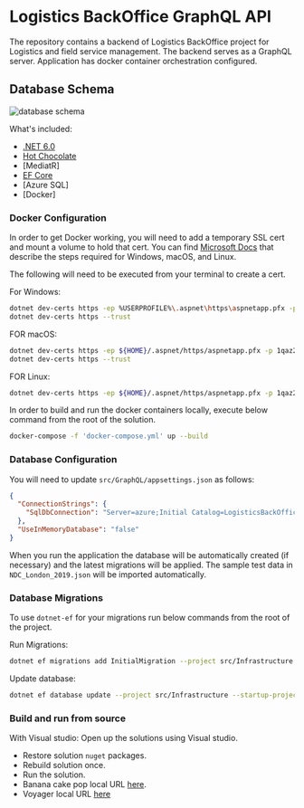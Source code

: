 # Logistics BackOffice GraphQL API 

The repository contains a backend of Logistics BackOffice project for Logistics and field service management. The backend serves as a GraphQL server. Application has docker container orchestration configured.

## Database Schema

![database schema](https://storageinstanceaccount.blob.core.windows.net/receivingphotos/EntitiesModel.png?sv=2021-10-04&spr=https%2Chttp&st=2023-08-06T23%3A17%3A51Z&se=2023-08-07T23%3A17%3A51Z&sr=b&sp=r&sig=Ey5wai%2FlnyaGVGkVn7UnGobytvhHEQkA756u7tOAaoY%3D&rsct=image%2Fpng)

What's included:

- [.NET 6.0](https://dotnet.microsoft.com/download/dotnet/6.0)
- [Hot Chocolate](https://chillicream.com/docs/hotchocolate)
- [MediatR]
- [EF Core](https://docs.microsoft.com/en-us/ef/core/)
- [Azure SQL]
- [Docker] 

### Docker Configuration

In order to get Docker working, you will need to add a temporary SSL cert and mount a volume to hold that cert. You can find [Microsoft Docs](https://docs.microsoft.com/en-us/aspnet/core/security/docker-https?view=aspnetcore-6.0) that describe the steps required for Windows, macOS, and Linux.

The following will need to be executed from your terminal to create a cert.

For Windows:

```bash
dotnet dev-certs https -ep %USERPROFILE%\.aspnet\https\aspnetapp.pfx -p 1qaz2wsx@
dotnet dev-certs https --trust
```

FOR macOS:

```bash
dotnet dev-certs https -ep ${HOME}/.aspnet/https/aspnetapp.pfx -p 1qaz2wsx@
dotnet dev-certs https --trust
```

FOR Linux:

```bash
dotnet dev-certs https -ep ${HOME}/.aspnet/https/aspnetapp.pfx -p 1qaz2wsx@
```

In order to build and run the docker containers locally, execute below command from the root of the solution.

```bash
docker-compose -f 'docker-compose.yml' up --build
```

### Database Configuration

You will need to update `src/GraphQL/appsettings.json` as follows:

```json
{
  "ConnectionStrings": {
    "SqlDbConnection": "Server=azure;Initial Catalog=LogisticsBackOffice;Persist Security Info=False;User ID=sa;Password=****;MultipleActiveResultSets=False;Encrypt=True;TrustServerCertificate=False;Connection Timeout=30;"
  },
  "UseInMemoryDatabase": "false"
}
```

When you run the application the database will be automatically created (if necessary) and the latest migrations will be applied. The sample test data in `NDC_London_2019.json` will be imported automatically.

### Database Migrations

To use `dotnet-ef` for your migrations run below commands from the root of the project.

Run Migrations:

```bash
dotnet ef migrations add InitialMigration --project src/Infrastructure --startup-project src/GraphQL --output-dir Persistence/Migrations
```

Update database:

```bash
dotnet ef database update --project src/Infrastructure --startup-project src/GraphQL
```

### Build and run from source

With Visual studio:
Open up the solutions using Visual studio.

- Restore solution `nuget` packages.
- Rebuild solution once.
- Run the solution.
- Banana cake pop local URL [here](https://localhost:5001/graphql).
- Voyager local URL [here](https://localhost:5001/graphql-voyager)